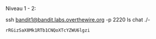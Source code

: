 Niveau 1 - 2:

ssh bandit1@bandit.labs.overthewire.org -p 2220 ls chat ./-

    rRGizSaX8Mk1RTb1CNQoXTcYZWU6lgzi
